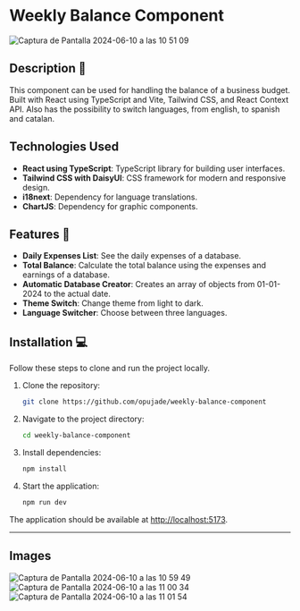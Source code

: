 # Weekly Balance Component

![Captura de Pantalla 2024-06-10 a las 10 51 09](https://github.com/opujade/weekly-balance-component/assets/146122361/144559cc-1958-457f-90d4-ee3156fcaee3)


## Description 📃

This component can be used for handling the balance of a business budget. Built with React using TypeScript and Vite, Tailwind CSS, and React Context API. Also has the possibility to switch languages, from english, to spanish and catalan. 

## Technologies Used 

- **React using TypeScript**: TypeScript library for building user interfaces.
- **Tailwind CSS with DaisyUI**: CSS framework for modern and responsive design.
- **i18next**: Dependency for language translations.
- **ChartJS**: Dependency for graphic components.

## Features 🎉

- **Daily Expenses List**: See the daily expenses of a database.
- **Total Balance**: Calculate the total balance using the expenses and earnings of a database.
- **Automatic Database Creator**: Creates an array of objects from 01-01-2024 to the actual date. 
- **Theme Switch**: Change theme from light to dark.
- **Language Switcher**: Choose between three languages.

## Installation 💻

Follow these steps to clone and run the project locally.

1. Clone the repository:
   ```sh
   git clone https://github.com/opujade/weekly-balance-component
   ```
2. Navigate to the project directory:
   ```sh
   cd weekly-balance-component
   ```
3. Install dependencies:
   ```sh
   npm install
   ```
4. Start the application:
   ```sh
   npm run dev
   ```

The application should be available at [http://localhost:5173](http://localhost:5173).

---

## Images

![Captura de Pantalla 2024-06-10 a las 10 59 49](https://github.com/opujade/weekly-balance-component/assets/146122361/8b093fb7-ca3a-445d-83c5-91adf80c49ef)
![Captura de Pantalla 2024-06-10 a las 11 00 34](https://github.com/opujade/weekly-balance-component/assets/146122361/aed04f8b-f9d2-45a3-b614-d176690d7a1f)
![Captura de Pantalla 2024-06-10 a las 11 01 54](https://github.com/opujade/weekly-balance-component/assets/146122361/7dd7b414-e29a-4c3a-bcf8-1c08a8d21a5c)

